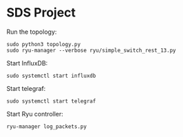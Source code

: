# SDS Project
Run the topology:
```
sudo python3 topology.py
sudo ryu-manager --verbose ryu/simple_switch_rest_13.py
```
Start InfluxDB:
```
sudo systemctl start influxdb
```
Start telegraf:
```
sudo systemctl start telegraf
```
Start Ryu controller:
```
ryu-manager log_packets.py
```

